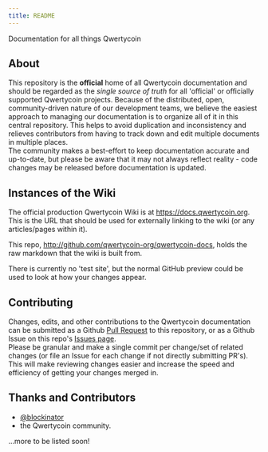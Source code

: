 ```yaml
---
title: README
---
```


Documentation for all things Qwertycoin

## About
This repository is the **official** home of all Qwertycoin documentation and should be regarded as the *single source of truth* for all 'official' or officially supported Qwertycoin projects. Because of the distributed, open, community-driven nature of our development teams, we believe the easiest approach to managing our documentation is to organize all of it in this central repository. This helps to avoid duplication and inconsistency and relieves contributors from having to track down and edit multiple documents in multiple places.  
The community makes a best-effort to keep documentation accurate and up-to-date, but please be aware that it may not always reflect reality - code changes may be released before documentation is updated.

## Instances of the Wiki

The official production Qwertycoin Wiki is at https://docs.qwertycoin.org. This is the URL that should be used for externally linking to the wiki (or any articles/pages within it).

This repo, http://github.com/qwertycoin-org/qwertycoin-docs, holds the raw markdown that the wiki is built from.

There is currently no 'test site', but the normal GitHub preview could be used to look at how your changes appear.

## Contributing

Changes, edits, and other contributions to the Qwertycoin documentation can be submitted as a Github [Pull Request](https://github.com/qwertycoin-org/qwertycoin-docs/pulls) to this repository, or as a Github Issue on this repo's [Issues page](https://github.com/qwertycoin-org/qwertycoin-docs/issues).  
Please be granular and make a single commit per change/set of related changes (or file an Issue for each change if not directly submitting PR's). This will make reviewing changes easier and increase the speed and efficiency of getting your changes merged in.

## Thanks and Contributors

- [@blockinator](https://github.com/blockinator/)
- the Qwertycoin community.

...more to be listed soon!
